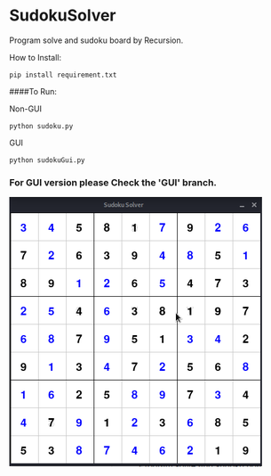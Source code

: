 # SudokuSolver

Program solve and sudoku board by Recursion.

How to Install:
```
pip install requirement.txt
```

####To Run:

Non-GUI
```
python sudoku.py
```

GUI
```
python sudokuGui.py
```
### For GUI version please Check the 'GUI' branch. 
![GUI Demo](demo.png)